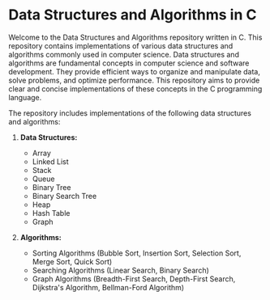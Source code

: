 # Data Structures and Algorithms in C

Welcome to the Data Structures and Algorithms repository written in C. This repository contains implementations of various data structures and algorithms commonly used in computer science. Data structures and algorithms are fundamental concepts in computer science and software development. They provide efficient ways to organize and manipulate data, solve problems, and optimize performance. This repository aims to provide clear and concise implementations of these concepts in the C programming language.

The repository includes implementations of the following data structures and algorithms:

1. **Data Structures:**
    - Array
    - Linked List
    - Stack
    - Queue
    - Binary Tree
    - Binary Search Tree
    - Heap
    - Hash Table
    - Graph

2. **Algorithms:**
    - Sorting Algorithms (Bubble Sort, Insertion Sort, Selection Sort, Merge Sort, Quick Sort)
    - Searching Algorithms (Linear Search, Binary Search)
    - Graph Algorithms (Breadth-First Search, Depth-First Search, Dijkstra's Algorithm, Bellman-Ford Algorithm)
